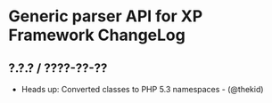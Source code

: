 Generic parser API for XP Framework ChangeLog
========================================================================

## ?.?.? / ????-??-??

* Heads up: Converted classes to PHP 5.3 namespaces - (@thekid)

